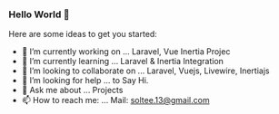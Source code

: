 ### Hello World 👋

Here are some ideas to get you started:

- 🔭 I’m currently working on ... Laravel, Vue Inertia Projec
- 🌱 I’m currently learning ... Laravel & Inertia Integration
- 👯 I’m looking to collaborate on ... Laravel, Vuejs, Livewire, Inertiajs
- 🤔 I’m looking for help ... to Say Hi.
- 💬 Ask me about ...  Projects
- 📫 How to reach me: ... Mail: soltee.13@gmail.com


